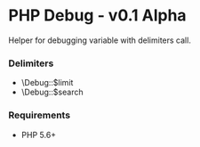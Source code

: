 # PHP Debug - v0.1 Alpha
Helper for debugging variable with delimiters call.
### Delimiters
- \Debug::$limit
- \Debug::$search
### Requirements
- PHP 5.6+
